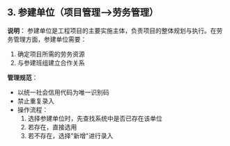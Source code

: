 ## 3. 参建单位（项目管理——>劳务管理）

**说明**：
参建单位是工程项目的主要实施主体，负责项目的整体规划与执行。在劳务管理方面，参建单位需要：

1. 确定项目所需的劳务资源
2. 与参建班组建立合作关系

**管理规范**：
- 以统一社会信用代码为唯一识别码
- 禁止重复录入
- 操作流程：
  1. 选择参建单位时，先查找系统中是否已存在该单位
  2. 若存在，直接选用
  3. 若不存在，选择"新增"进行录入
